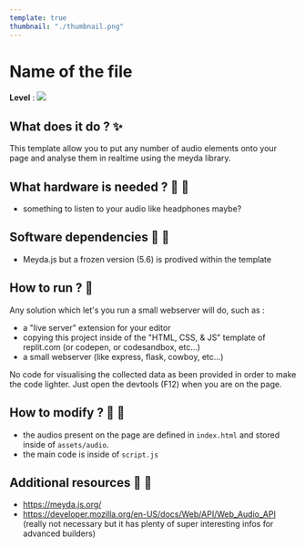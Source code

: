 ```yaml
---
template: true
thumbnail: "./thumbnail.png"
---
```


# Name of the file

**Level** : ![](https://img.shields.io/badge/Level-Beginner-brightgreen)

## What does it do ? ✨

This template allow you to put any number of audio elements onto your page and analyse them in realtime using the meyda library.

## What hardware is needed ? 💾 🔌

- something to listen to your audio like headphones maybe?

## Software dependencies 🌈 📂

- Meyda.js but a frozen version (5.6) is prodived within the template

## How to run ? 🚀

Any solution which let's you run a small webserver will do, such as :

- a "live server" extension for your editor
- copying this project inside of the "HTML, CSS, & JS" template of replit.com (or codepen, or codesandbox, etc...)
- a small webserver (like express, flask, cowboy, etc...)

No code for visualising the collected data as been provided in order to make the code lighter. Just open the devtools (F12) when you are on the page.

## How to modify ? 🔩 🔨

- the audios present on the page are defined in `index.html` and stored inside of `assets/audio`.
- the main code is inside of `script.js`

## Additional resources 📄 📗

- https://meyda.js.org/
- https://developer.mozilla.org/en-US/docs/Web/API/Web_Audio_API (really not necessary but it has plenty of super interesting infos for advanced builders)
